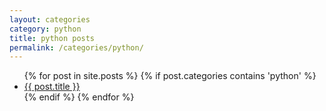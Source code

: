 ```yaml
---
layout: categories
category: python
title: python posts
permalink: /categories/python/
---
```


<ul>
{% for post in site.posts %}
  {% if post.categories contains 'python' %}
    <li><a href="{{ post.url }}">{{ post.title }}</a></li>
  {% endif %}
{% endfor %}
</ul>